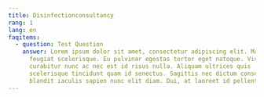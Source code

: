 ```yaml
---
title: Disinfectionconsultancy
rang: 1
lang: en
faqitems:
  - question: Test Question
    answer: Lorem ipsum dolor sit amet, consectetur adipiscing elit. Mattis amet a
      feugiat scelerisque. Eu pulvinar egestas tortor eget natoque. Viverra
      curabitur nunc ac nec est id risus nulla. Aliquam ultrices quis
      scelerisque tincidunt quam id senectus. Sagittis nec dictum consequat
      blandit iaculis sapien nunc elit diam. Dui, at laoreet id pellentesque.
---
```

